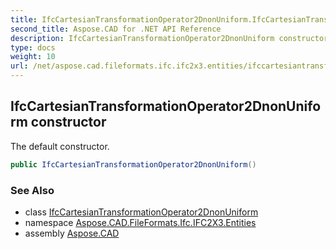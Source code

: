 ```yaml
---
title: IfcCartesianTransformationOperator2DnonUniform.IfcCartesianTransformationOperator2DnonUniform
second_title: Aspose.CAD for .NET API Reference
description: IfcCartesianTransformationOperator2DnonUniform constructor. The default constructor
type: docs
weight: 10
url: /net/aspose.cad.fileformats.ifc.ifc2x3.entities/ifccartesiantransformationoperator2dnonuniform/ifccartesiantransformationoperator2dnonuniform/
---
```

## IfcCartesianTransformationOperator2DnonUniform constructor

The default constructor.

```csharp
public IfcCartesianTransformationOperator2DnonUniform()
```

### See Also

* class [IfcCartesianTransformationOperator2DnonUniform](../)
* namespace [Aspose.CAD.FileFormats.Ifc.IFC2X3.Entities](../../ifccartesiantransformationoperator2dnonuniform/)
* assembly [Aspose.CAD](../../../)


